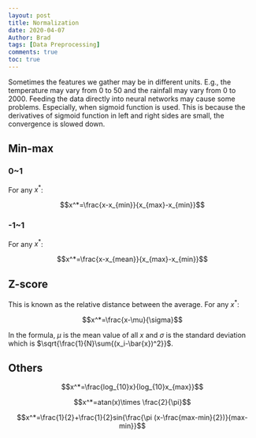 ```yaml
---
layout: post
title: Normalization
date: 2020-04-07
Author: Brad
tags: [Data Preprocessing]
comments: true
toc: true
---
```



Sometimes the features we gather may be in different units. E.g., the temperature may vary from 0 to 50 and the rainfall may vary from 0 to 2000. Feeding the data directly into neural networks may cause some problems. Especially, when sigmoid function is used. This is because the derivatives of sigmoid function in left and right sides are small, the convergence is slowed down. 
<!-- more -->
## Min-max

###  0~1

For any $x^*$:

$$x^*=\frac{x-x_{min}}{x_{max}-x_{min}}$$

###  -1~1

For any $x^*$:

$$x^*=\frac{x-x_{mean}}{x_{max}-x_{min}}$$

## Z-score

This is known as the relative distance between the average. For any $x^*$:

$$x^*=\frac{x-\mu}{\sigma}$$

In the formula, $\mu$ is the mean value of all $x$ and $\sigma$ is the standard deviation which is $\sqrt{\frac{1}{N}\sum{(x_i-\bar{x})^2}}$.

## Others

$$x^*=\frac{log_{10}x}{log_{10}x_{max}}$$

$$x^*=atan(x)\times \frac{2}{\pi}$$

$$x^*=\frac{1}{2}+\frac{1}{2}sin{\frac{\pi (x-\frac{max-min}{2})}{max-min}}$$
